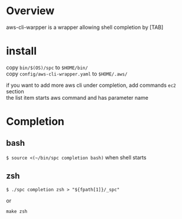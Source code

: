
# Overview
 
aws-cli-warpper is a wrapper allowing shell completion by [TAB]  

# install

copy `bin/$(OS)/spc` to `$HOME/bin/`  
copy `config/aws-cli-wrapper.yaml` to `$HOME/.aws/`  

if you want to add more aws cli under completion, add commands `ec2` section  
the list item starts aws command and has parameter name  

# Completion  

## bash  
`$ source <(~/bin/spc completion bash)` when shell starts  

## zsh
`$ ./spc completion zsh > "${fpath[1]}/_spc"`  

or 

`make zsh`  
